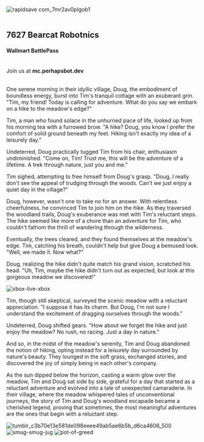 



![rapidsave com_7mr2av0plgob1](https://github.com/MisterBeyer/wallmart-battlepass-2024/assets/25889332/29a9c2f0-04e0-4f97-870e-862f58914715)
<br/>
<br/>
<h2><b>7627 Bearcat Robotnics</b></h2>
<h4>Wallmart BattlePass</h4>
<br/>
Join us at <b>mc.perhapsbot.dev</b>

<br/>
<br/>

One serene morning in their idyllic village, Doug, the embodiment of boundless energy, burst into Tim's tranquil cottage with an exuberant grin. "Tim, my friend! Today is calling for adventure. What do you say we embark on a hike to the meadow's edge?"

Tim, a man who found solace in the unhurried pace of life, looked up from his morning tea with a furrowed brow. "A hike? Doug, you know I prefer the comfort of solid ground beneath my feet. Hiking isn't exactly my idea of a leisurely day."

Undeterred, Doug practically tugged Tim from his chair, enthusiasm undiminished. "Come on, Tim! Trust me, this will be the adventure of a lifetime. A trek through nature, just you and me."

Tim sighed, attempting to free himself from Doug's grasp. "Doug, I really don't see the appeal of trudging through the woods. Can't we just enjoy a quiet day in the village?"

Doug, however, wasn't one to take no for an answer. With relentless cheerfulness, he convinced Tim to join him on the hike. As they traversed the woodland trails, Doug's exuberance was met with Tim's reluctant steps. The hike seemed like more of a chore than an adventure for Tim, who couldn't fathom the thrill of wandering through the wilderness.

Eventually, the trees cleared, and they found themselves at the meadow's edge. Tim, catching his breath, couldn't help but give Doug a bemused look. "Well, we made it. Now what?"

Doug, realizing the hike didn't quite match his grand vision, scratched his head. "Uh, Tim, maybe the hike didn't turn out as expected, but look at this gorgeous meadow we discovered!"

![xbox-live-xbox](https://github.com/MisterBeyer/wallmart-battlepass-2024/assets/156412087/8fdb4461-c924-48df-b29f-18f344258647)

Tim, though still skeptical, surveyed the scenic meadow with a reluctant appreciation. "I suppose it has its charm. But Doug, I'm not sure I understand the excitement of dragging ourselves through the woods."

Undeterred, Doug shifted gears. "How about we forget the hike and just enjoy the meadow? No rush, no racing. Just a day in nature."

And so, in the midst of the meadow's serenity, Tim and Doug abandoned the notion of hiking, opting instead for a leisurely day surrounded by nature's beauty. They lounged in the soft grass, exchanged stories, and discovered the joy of simply being in each other's company.

As the sun dipped below the horizon, casting a warm glow over the meadow, Tim and Doug sat side by side, grateful for a day that started as a reluctant adventure and evolved into a tale of unexpected camaraderie. In their village, where the meadow whispered tales of unconventional journeys, the story of Tim and Doug's woodland escapade became a cherished legend, proving that sometimes, the most meaningful adventures are the ones that begin with a reluctant step.

![tumblr_c3b70e13e581de098eeee49ab5ae6b5b_d6ca4606_500](https://github.com/MisterBeyer/wallmart-battlepass-2024/assets/25889332/db9b1335-a9fc-4ae9-8d39-271ee2c8554e)
![smug-smug-jug](https://github.com/MisterBeyer/wallmart-battlepass-2024/assets/156412087/34393cda-a8d2-445b-a6e1-5e4a5c86575a)
![pot-of-greed](https://github.com/MisterBeyer/wallmart-battlepass-2024/assets/156412087/f83a2a55-ca0d-4683-bd54-cf7672f5af32)

